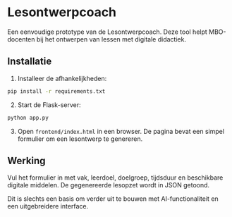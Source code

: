 # Lesontwerpcoach

Een eenvoudige prototype van de Lesontwerpcoach. Deze tool helpt MBO-docenten bij het ontwerpen van lessen met digitale didactiek.

## Installatie

1. Installeer de afhankelijkheden:

```bash
pip install -r requirements.txt
```

2. Start de Flask-server:

```bash
python app.py
```

3. Open `frontend/index.html` in een browser. De pagina bevat een simpel formulier om een lesontwerp te genereren.

## Werking

Vul het formulier in met vak, leerdoel, doelgroep, tijdsduur en beschikbare digitale middelen. De gegenereerde lesopzet wordt in JSON getoond.

Dit is slechts een basis om verder uit te bouwen met AI-functionaliteit en een uitgebreidere interface.

